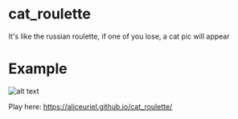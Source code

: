 # cat_roulette

It's like the russian roulette, if one of you lose, a cat pic will appear

# Example
![alt text](https://i.imgur.com/4qebL3d.gif)

Play here: https://aliceuriel.github.io/cat_roulette/
